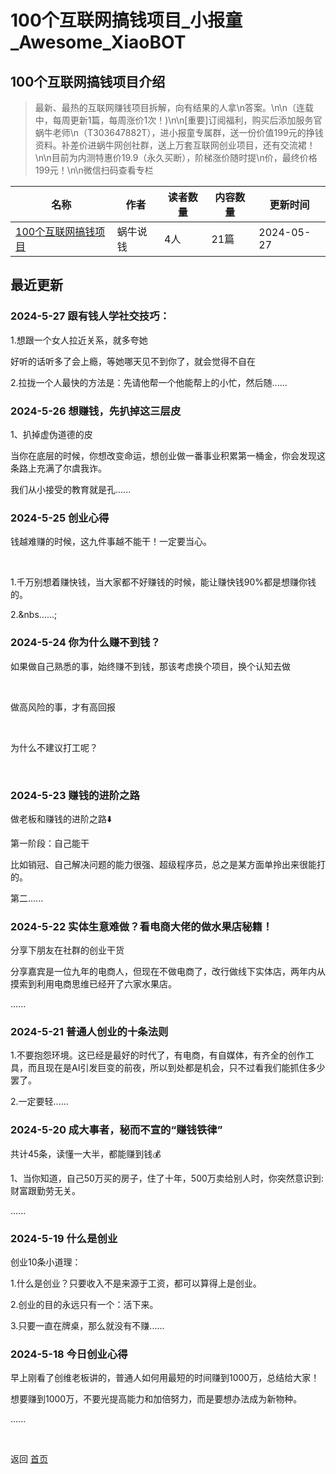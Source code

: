 # 100个互联网搞钱项目_小报童_Awesome_XiaoBOT

## 100个互联网搞钱项目介绍
> 最新、最热的互联网赚钱项目拆解，向有结果的人拿\n答案。\n\n（连载中，每周更新1篇，每周涨价1次！)\n\n[重要]订阅福利，购买后添加服务官蜗牛老师\n（T303647882T），进小报童专属群，送一份价值199元的挣钱资料。补差价进蜗牛网创社群，送上万套互联网创业项目，还有交流裙！\n\n目前为内测特惠价19.9（永久买断），阶梯涨价随时提\n价，最终价格199元！\n\n微信扫码查看专栏  
  


|名称|作者|读者数量|内容数量|更新时间|
|---|---|---|---|---|
|[100个互联网搞钱项目](https://xiaobot.net/p/T303647882T?refer=9c3f1c95-a052-465a-9902-f6d75080262a)|蜗牛说钱|4人|21篇|2024-05-27|

## 最近更新
### 2024-5-27 跟有钱人学社交技巧：

1.想跟一个女人拉近关系，就多夸她

好听的话听多了会上瘾，等她哪天见不到你了，就会觉得不自在

2.拉拢一个人最快的方法是：先请他帮一个他能帮上的小忙，然后随......

### 2024-5-26 想赚钱，先扒掉这三层皮

1、扒掉虚伪道德的皮

当你在底层的时候，你想改变命运，想创业做一番事业积累第一桶金，你会发现这条路上充满了尔虞我诈。

我们从小接受的教育就是孔......

### 2024-5-25 创业心得

钱越难赚的时候，这九件事越不能干！一定要当心。

​

1.千万别想着赚快钱，当大家都不好赚钱的时候，能让赚快钱90%都是想赚你钱的。

2.&nbs......;

### 2024-5-24 你为什么赚不到钱？

如果做自己熟悉的事，始终赚不到钱，那该考虑换个项目，换个认知去做

​

​做高风险的事，才有高回报

​

​为什么不建议打工呢？

​

### 2024-5-23 赚钱的进阶之路

做老板和赚钱的进阶之路⬇️

第一阶段：自己能干

比如销冠、自己解决问题的能力很强、超级程序员，总之是某方面单拎出来很能打的。

第二......

### 2024-5-22 实体生意难做？看电商大佬的做水果店秘籍！

分享下朋友在社群的创业干货

分享嘉宾是一位九年的电商人，但现在不做电商了，改行做线下实体店，两年内从摸索到利用电商思维已经开了六家水果店。

......

### 2024-5-21 普通人创业的十条法则

1.不要抱怨环境。这已经是最好的时代了，有电商，有自媒体，有齐全的创作工具，而且现在是AI引发巨变的前夜，所以到处都是机会，只不过看我们能抓住多少罢了。

2.一定要轻......

### 2024-5-20 成大事者，秘而不宣的“赚钱铁律”

共计45条，读懂一大半，都能赚到钱💰

1、当你知道，自己50万买的房子，住了十年，500万卖给别人时，你突然意识到:财富跟勤劳无关。

......

### 2024-5-19 什么是创业

创业10条小道理：

1.什么是创业？只要收入不是来源于工资，都可以算得上是创业。

2.创业的目的永远只有一个：活下来。

3.只要一直在牌桌，那么就没有不赚......

### 2024-5-18 今日创业心得

早上刚看了创维老板讲的，普通人如何用最短的时间赚到1000万，总结给大家！

想要赚到1000万，不要光提高能力和加倍努力，而是要想办法成为新物种。

......


<a href="https://github.com/Reno9527/awesome-xiaobot" style="color: white; text-decoration: none;">awesome-xiaobot</a>

返回 [首页](../README.md)
